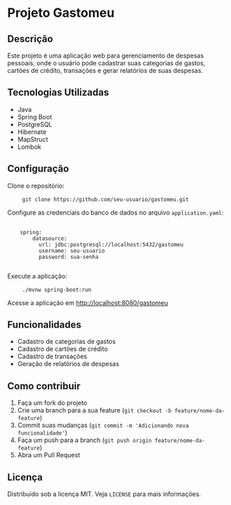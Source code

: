 <h1>Projeto Gastomeu</h1>
<h2>Descrição</h2>
<p>Este projeto é uma aplicação web para gerenciamento de despesas pessoais, onde o usuário pode cadastrar suas categorias de gastos, cartões de crédito, transações e gerar relatórios de suas despesas.</p><h2>Tecnologias Utilizadas</h2>
<ul>
	<li>Java</li>
	<li>Spring Boot</li>
	<li>PostgreSQL</li>
	<li>Hibernate</li>
	<li>MapStruct</li>
	<li>Lombok</li>
</ul>
<h2>Configuração</h2>
<p>Clone o repositório:</p>
<pre>
	<code class="!whitespace-pre hljs language-sh">git clone https://github.com/seu-usuario/gastomeu.git</code>
</pre>
<p>Configure as credenciais do banco de dados no arquivo 
	<code>application.yaml</code>:
</p>
<pre>
  <code class="!whitespace-pre hljs language-bash">
    spring:
        datasource:
          url: jdbc:postgresql://localhost:5432/gastomeu
          username: seu-usuario
          password: sua-senha
  </code>
</pre>
<p>Execute a aplicação:</p>
<pre>
	<code class="!whitespace-pre hljs language-sh">./mvnw spring-boot:run</code>
</pre>
<p>Acesse a aplicação em <a href="http://localhost:8080/gastomeu" target="_new">http://localhost:8080/gastomeu</a></p>
<h2>Funcionalidades</h2>
<ul>
	<li>Cadastro de categorias de gastos</li>
	<li>Cadastro de cartões de crédito</li>
	<li>Cadastro de transações</li>
	<li>Geração de relatórios de despesas</li>
</ul>
<h2>Como contribuir</h2>
<ol>
	<li>Faça um fork do projeto</li>
	<li>Crie uma branch para a sua feature (<code>git checkout -b feature/nome-da-feature</code>)</li>
	<li>Commit suas mudanças (<code>git commit -m 'Adicionando nova funcionalidade'</code>)</li>
	<li>Faça um push para a branch (<code>git push origin feature/nome-da-feature</code>)</li>
	<li>Abra um Pull Request</li>
</ol>
<h2>Licença</h2>
<p>Distribuído sob a licença MIT. Veja <code>LICENSE</code> para mais informações.</p>
